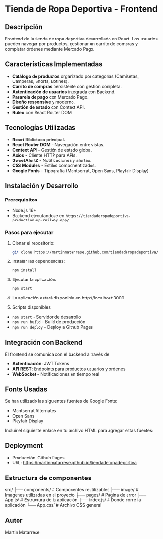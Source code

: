 # Tienda de Ropa Deportiva - Frontend

## Descripción
Frontend de la tienda de ropa deportiva desarrollado en React. Los usuarios pueden navegar por productos, gestionar un carrito de compras y completar órdenes mediante Mercado Pago.

## Características Implementadas 
- **Catálogo de productos** organizado por categorías (Camisetas, Camperas, Shorts, Botines).
- **Carrito de compras** persistente con gestión completa.
- **Autenticación de usuarios** integrada con Backend.
- **Pasarela de pago** con Mercado Pago.
- **Diseño responsive** y moderno.
- **Gestión de estado** con Context API.
- **Ruteo** con React Router DOM.

## Tecnologías Utilizadas
- **React** Biblioteca principal.
- **React Router DOM** - Navegación entre vistas.
- **Context API** - Gestión de estado global.
- **Axios** - Cliente HTTP para APIs.
- **SweetAlert2** - Notificaciones y alertas.
- **CSS Modules** - Estilos componentizados. 
- **Google Fonts** - Tipografía (Montserrat, Open Sans, Playfair Display)

## Instalación y Desarrollo

### Prerequisitos
- Node.js 16+
- Backend ejecutandose en `https://tiendaderopadeportiva-production.up.railway.app/`

### Pasos para ejecutar

1. Clonar el repositorio:

    ```bash
    git clone https://martinmatarrese.github.com/tiendaderopadeportiva/
    ```

2. Instalar las dependencias:

    ```bash
    npm install
    ```

3. Ejecutar la aplicación:

    ```bash
    npm start
    ```

4. La aplicación estará disponible en http://localhost:3000

5. Scripts disponibles
- `npm start` - Servidor de desarrollo
- `npm run build` - Build de producción
- `npm run deploy` - Deploy a Github Pages

## Integración con Backend
El frontend se comunica con el backend a través de
- **Autenticación**: JWT Tokens
- **API REST**: Endpoints para productos usuarios y ordenes
- **WebSocket** - Notificaciones en tiempo real

## Fonts Usadas
Se han utilizado las siguientes fuentes de Google Fonts:

- Montserrat Alternates
- Open Sans
- Playfair Display

Incluir el siguiente enlace en tu archivo HTML para agregar estas fuentes:

<link rel="preconnect" href="https://fonts.googleapis.com">
<link rel="preconnect" href="https://fonts.gstatic.com" crossorigin>
<link href="https://fonts.googleapis.com/css2?family=Montserrat+Alternates:ital,wght@0,100;0,200;0,300;0,400;0,500;0,600;0,700;0,800;0,900&family=Open+Sans:ital,wght@0,300..800;1,300..800&family=Playfair+Display:ital,wght@0,400..900;1,400..900&display=swap" rel="stylesheet">

## Deployment
- Producción: Github Pages
- URL: https://martinmatarrese.github.io/tiendaderopadeportiva

## Estructura de componentes
src/
├── components/     # Componentes reutilizables
├── image/          # Imagenes utilizadas en el proyecto
├── pages/          # Página de error
├── App.js/         # Estructura de la aplicación
├── index.js/       # Donde corre la aplicación
└── App.css/         # Archivo CSS general

## Autor
Martin Matarrese